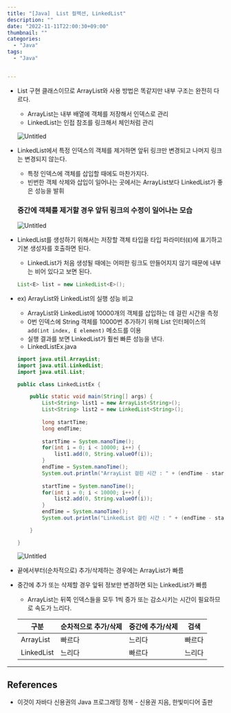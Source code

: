 ```yaml
---
title: "[Java]  List 컬렉션, LinkedList"
description: ""
date: "2022-11-11T22:00:30+09:00"
thumbnail: ""
categories:
  - "Java"
tags:
  - "Java"


---
```

<!--more-->

- List 구현 클래스이므로 ArrayList와 사용 방법은 똑같지만 내부 구조는 완전히 다르다.
    - ArrayList는 내부 배열에 객체를 저장해서 인덱스로 관리
    - LinkedList는 인접 참조를 링크해서 체인처럼 관리
    
    ![Untitled](/images/lang_java/collectionFramework/List_컬렉션/LinkedList/Untitled.png)
    
- LinkedList에서 특정 인덱스의 객체를 제거하면 앞뒤 링크만 변경되고 나머지 링크는 변경되지 않는다.
    - 특정 인덱스에 객체를 삽입할 때에도 마찬가지다.
    - 빈번한 객체 삭제와 삽입이 일어나는 곳에서는 ArrayList보다 LinkedList가 좋은 성능을 발휘
    
    ### 중간에 객체를 제거할 경우 앞뒤 링크의 수정이 일어나는 모습
    
    ![Untitled](/images/lang_java/collectionFramework/List_컬렉션/LinkedList/Untitled%201.png)
    
- LinkedList를 생성하기 위해서는 저장할 객체 타입을 타입 파라미터(`E`)에 표기하고 기본 생성자를 호출하면 된다.
    - LinkedList가 처음 생성될 때에는 어떠한 링크도 만들어지지 않기 때문에 내부는 비어 있다고 보면 된다.
    
    ```java
    List<E> list = new LinkedList<E>();
    ```
    
- ex) ArrayList와 LinkedList의 실행 성능 비교
    - ArrayList와 LinkedList에 10000개의 객체를 삽입하는 데 걸린 시간을 측정
    - 0번 인덱스에 String 객체를 10000번 추가하기 위해 List 인터페이스의 `add(int index, E element)` 메소드를 이용
    - 실행 결과를 보면 LinkedList가 훨씬 빠른 성능을 낸다.
    - LinkedListEx.java
    
    ```java
    import java.util.ArrayList;
    import java.util.LinkedList;
    import java.util.List;
    
    public class LinkedListEx {
    
    	public static void main(String[] args) {
    		List<String> list1 = new ArrayList<String>();
    		List<String> list2 = new LinkedList<String>();
    		
    		long startTime;
    		long endTime;
    		
    		startTime = System.nanoTime();
    		for(int i = 0; i < 10000; i++) {
    			list1.add(0, String.valueOf(i));
    		}
    		endTime = System.nanoTime();
    		System.out.println("ArrayList 걸린 시간 : " + (endTime - startTime) + " ns");
    		
    		startTime = System.nanoTime();
    		for(int i = 0; i < 10000; i++) {
    			list2.add(0, String.valueOf(i));
    		}
    		endTime = System.nanoTime();
    		System.out.println("LinkedList 걸린 시간 : " + (endTime - startTime) + " ns");
    
    	}
    
    }
    ```
    
    ![Untitled](/images/lang_java/collectionFramework/List_컬렉션/LinkedList/Untitled%202.png)
    
- 끝에서부터(순차적으로) 추가/삭제하는 경우에는 ArrayList가 빠름
- 중간에 추가 또는 삭제할 경우 앞뒤 정보만 변경하면 되는 LinkedList가 빠름
    - ArrayList는 뒤쪽 인덱스들을 모두 1씩 증가 또는 감소시키는 시간이 필요하므로 속도가 느리다.
    
    | 구분 | 순차적으로 추가/삭제 | 중간에 추가/삭제 | 검색 |
    | --- | --- | --- | --- |
    | ArrayList | 빠르다 | 느리다 | 빠르다 |
    | LinkedList | 느리다 | 빠르다 | 느리다 |

---

## References

- 이것이 자바다 신용권의 Java 프로그래밍 정복 - 신용권 지음, 한빛미디어 출판
